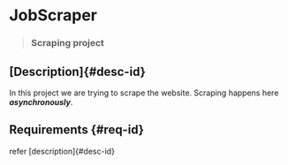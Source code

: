 # JobScraper
> ### Scraping project

## [Description]{#desc-id}

In this project we are trying to scrape the website. Scraping happens here ***asynchronously***.

## Requirements {#req-id}

refer [description]{#desc-id}
